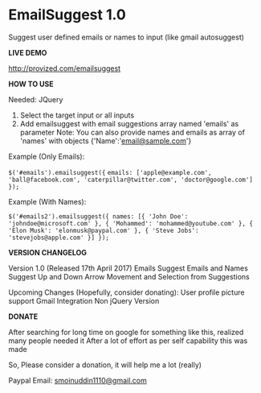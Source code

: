 # EmailSuggest 1.0
Suggest user defined emails or names to input (like gmail autosuggest)

**LIVE DEMO**

http://provized.com/emailsuggest

**HOW TO USE**

Needed: JQuery

1. Select the target input or all inputs
2. Add emailsuggest with email suggestions array named 'emails' as parameter
Note: You can also provide names and emails as array of 'names' with objects {'Name':'email@sample.com'}

Example (Only Emails):

`$('#emails').emailsuggest({`
     `emails: ['apple@example.com', 'ball@facebook.com', 'caterpillar@twitter.com', 'doctor@google.com']
});`

Example (With Names):

`$('#emails2').emailsuggest({
                 names: [{
                     'John Doe': 'johndoe@microsoft.com'
                 }, {
                     'Mohammed': 'mohammed@youtube.com'
                 }, {
                     'Elon Musk': 'elonmusk@paypal.com'
                 }, {
                     'Steve Jobs': 'stevejobs@apple.com'
                 }]
             });`
             
**VERSION CHANGELOG**

Version 1.0 (Released 17th April 2017)
Emails Suggest
Emails and Names Suggest
Up and Down Arrow Movement and Selection from Suggestions

Upcoming Changes (Hopefully, consider donating):
User profile picture support
Gmail Integration
Non jQuery Version

**DONATE**

After searching for long time on google for something like this, realized many people needed it
After a lot of effort as per self capability this was made

So, Please consider a donation, it will help me a lot (really)

Paypal Email: smoinuddin1110@gmail.com